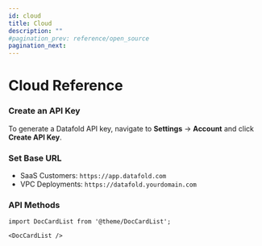 ```yaml
---
id: cloud
title: Cloud
description: ""
#pagination_prev: reference/open_source
pagination_next: 
---
```


# Cloud Reference

### Create an API Key
To generate a Datafold API key, navigate to **Settings** &rarr; **Account** and click **Create API Key**. 

### Set Base URL
- SaaS Customers: `https://app.datafold.com`
- VPC Deployments: `https://datafold.yourdomain.com`

### API Methods

```mdx-code-block
import DocCardList from '@theme/DocCardList';

<DocCardList />
```
